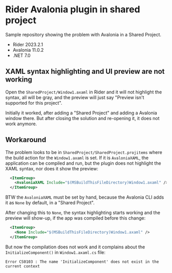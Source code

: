 # Rider Avalonia plugin in shared project
Sample repository showing the problem with Avalonia in a Shared Project.

* Rider 2023.2.1
* Avalonia 11.0.2
* .NET 7.0

## XAML syntax highlighting and UI preview are not working
Open the `SharedProject/Window1.axaml` in Rider and it will not highlight the syntax, all will be gray, and the preview will just say "Preview isn't supported for this project". 

Initially it worked, after adding a "Shared Project" and adding a Avalonia window there. But after closing the solution and re-opening it, it does not work anymore. 

## Workaround

The problem looks to be in `SharedProject/SharedProject.projitems` where the build action for the `Window1.axaml` is set. If it is `AvaloniaXAML`, the application can be compiled and run, but the plugin does not highlight the XAML syntax, nor does it show the preview:
```xml
  <ItemGroup>
    <AvaloniaXAML Include="$(MSBuildThisFileDirectory)Window1.axaml" />
  </ItemGroup>
```
BTW the `AvaloniaXAML` must be set by hand, because the Avalonia CLI adds it as `None` by default, in a "Shared Project".

After changing this to `None`, the syntax highlighting starts working and the preview will show-up, if the app was compiled before this change: 
```xml
  <ItemGroup>
    <None Include="$(MSBuildThisFileDirectory)Window1.axaml" />
  </ItemGroup>
```

But now the compilation does not work and it complains about the `InitializeComponent()` in `Window1.axaml.cs` file:
```
Error CS0103 : The name 'InitializeComponent' does not exist in the current context
```
